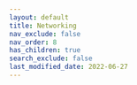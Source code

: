 ```yaml
---
layout: default
title: Networking
nav_exclude: false
nav_order: 8
has_children: true
search_exclude: false
last_modified_date: 2022-06-27
---
```


